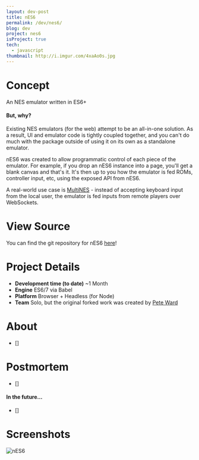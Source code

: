 ```yaml
---
layout: dev-post
title: nES6
permalink: /dev/nes6/
blog: dev
project: nes6
isProject: true
tech:
  - javascript
thumbnail: http://i.imgur.com/4xaAo0s.jpg
---
```


# Concept

An NES emulator written in ES6+

#### But, why?

Existing NES emulators (for the web) attempt to be an all-in-one solution. As a result, UI and emulator code is tightly coupled together, and you can't do much with the package outside of using it on its own as a standalone emulator.

nES6 was created to allow programmatic control of each piece of the emulator. For example, if you drop an nES6 instance into a page, you'll get a blank canvas and that's it. It's then up to you how the emulator is fed ROMs, controller input, etc, using the exposed API from nES6.

A real-world use case is [MultiNES](/MultiNES) - instead of accepting keyboard input from the local user, the emulator is fed inputs from remote players over WebSockets.

# View Source

You can find the git repository for nES6 [here](https://github.com/andymikulski/nes6)!

# Project Details

- **Development time (to date)** ~1 Month
- **Engine** ES6/7 via Babel
- **Platform** Browser + Headless (for Node)
- **Team** Solo, but the original forked work was created by [Pete Ward](https://github.com/peteward44)

# About

- []

# Postmortem

- []

#### In the future...

- []


# Screenshots

![nES6](http://i.imgur.com/4xaAo0s.jpg)
